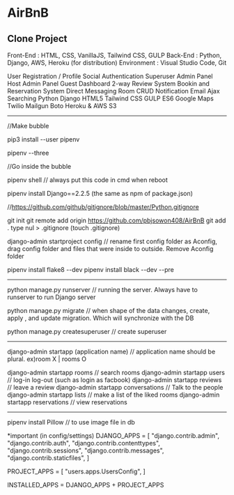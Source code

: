 # AirBnB
Clone Project
-----------------------------------------------------------
Front-End   : HTML, CSS, VanillaJS, Tailwind CSS, GULP
Back-End    : Python, Django, AWS, Heroku (for distribution)
Environment : Visual Studio Code, Git

<Features>
User Registration / Profile
Social Authentication
Superuser Admin Panel
Host Admin Panel
Guest Dashboard
2-way Review System
Bookin and Reservation System
Direct Messaging
Room CRUD
Notification Email
Ajax Searching
  
<Technologies>
Python
Django
HTML5
Tailwind CSS
GULP
ES6
Google Maps
Twilio
Mailgun
Boto
Heroku & AWS S3
  
--------------------------------------

//Make bubble

pip3 install --user pipenv

pipenv --three

//Go inside the bubble

pipenv shell  // always put this code in cmd when reboot

pipenv install Django==2.2.5 (the same as npm of package.json)

//https://github.com/github/gitignore/blob/master/Python.gitignore

git init
git remote add origin https://github.com/pbjsowon408/AirBnB
git add .
type nul > .gitignore (touch .gitignore)

django-admin startproject config // rename first config folder as Aconfig, drag config folder and files that were inside to outside. Remove Aconfig folder

pipenv install flake8 --dev
pipenv install black --dev --pre

--------------------------------------------
python manage.py runserver // running the server. Always have to runserver to run Django server

python manage.py migrate // when shape of the data changes, create, apply , and update migration. Which will synchronize with the DB

python manage.py createsuperuser // create superuser

---------------------------------------------

django-admin startapp (application name) // application name should be plural. ex)room X   |   rooms O

django-admin startapp rooms // search rooms
django-admin startapp users // log-in log-out  (such as login as facbook)
django-admin startapp reviews // leave a review
django-admin startapp conversations // Talk to the people
django-admin startapp lists // make a list of the liked rooms
django-admin startapp reservations // view reservations

---------------------------------------------------------

pipenv install Pillow  // to use image file in db


*important (in config/settings)
DJANGO_APPS = [
    "django.contrib.admin",
    "django.contrib.auth",
    "django.contrib.contenttypes",
    "django.contrib.sessions",
    "django.contrib.messages",
    "django.contrib.staticfiles",
]

PROJECT_APPS = [
    "users.apps.UsersConfig",
]

INSTALLED_APPS = DJANGO_APPS + PROJECT_APPS
